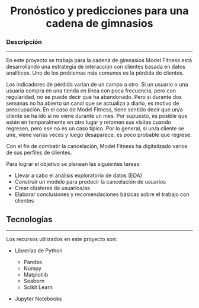 <h1 align="center"> Pronóstico y predicciones para una cadena de gimnasios  </h1>

### Descripción
***
En este proyecto se trabaja para la cadena de gimnasios Model Fitness está desarrollando una estrategia de interacción con clientes basada en datos analíticos.
Uno de los problemas más comunes es la pérdida de clientes. 

Los indicadores de pérdida varían de un campo a otro. Si un usuario o una usuaria compra en una tienda en línea con poca frecuencia, pero con regularidad, no se puede decir que ha abandonado. Pero si durante dos semanas no ha abierto un canal que se actualiza a diario, es motivo de preocupación.
En el caso de Model Fitness, tiene sentido decir que un/a cliente se ha ido si no viene durante un mes. Por supuesto, es posible que estén en temporalmente en otro lugar y retomen sus visitas cuando regresen, pero ese no es un caso típico. Por lo general, si un/a cliente se une, viene varias veces y luego desaparece, es poco probable que regrese.

Con el fin de combatir la cancelación, Model Fitness ha digitalizado varios de sus perfiles de clientes. 

Para lograr el objetivo se planean las siguientes tareas:
*	Llevar a cabo el análisis exploratorio de datos (EDA)
*	Construir un modelo para predecir la cancelación de usuarios
*	Crear clústeres de usuarios/as
* Elaborar conclusiones y recomendaciones básicas sobre el trabajo con clientes


## Tecnologías
***
Los recursos utilizados en este proyecto son:
* Librerías de Python 
	* Pandas 
	* Numpy
	* Matplotlib
	* Seaborn
	* Scikit Learn

* Jupyter Notebooks
